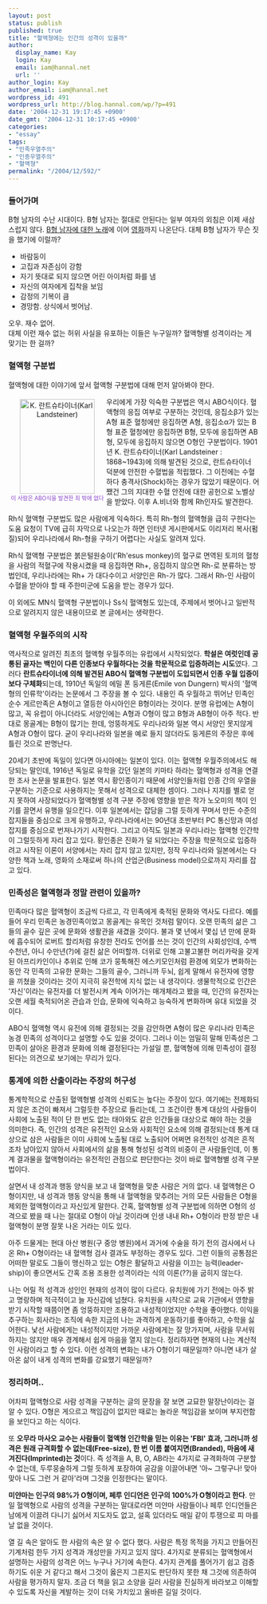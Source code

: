```yaml
---
layout: post
status: publish
published: true
title: "혈액형에는 인간의 성격이 있을까"
author:
  display_name: Kay
  login: Kay
  email: iam@hannal.net
  url: ''
author_login: Kay
author_email: iam@hannal.net
wordpress_id: 491
wordpress_url: http://blog.hannal.com/wp/?p=491
date: '2004-12-31 19:17:45 +0900'
date_gmt: '2004-12-31 10:17:45 +0900'
categories:
- "essay"
tags:
- "민족우열주의"
- "인종우열주의"
- "혈액형"
permalink: "/2004/12/592/"
---
```

<h3>들어가며</h3>
<p>B형 남자의 수난 시대이다. B형 남자는 절대로 안된다는 일부 여자의 외침은 이제 새삼스럽지 않다. <a href="http://cix.co.kr/kr/lyrics_show.html?Singer=12997&amp;Album=18764&amp;No=189700">B형 남자에 대한 노래</a>에 이어 <a href="http://movie.naver.com/search/movie.php?code=C9510">영화</a>까지 나온단다. 대체 B형 남자가 무슨 짓을 했기에 이럴까?</p>
<ul>
<li>바람둥이</li>
<li>고집과 자존심이 강함</li>
<li>자기 뜻대로 되지 않으면 어린 아이처럼 화를 냄</li>
<li>자신의 여자에게 집착을 보임</li>
<li>감정의 기복이 큼</li>
<li>경망함. 상식에서 벗어남.</li>
</ul>
<p>오우. 재수 없어.<br />
대체 이런 재수 없는 허위 사실을 유포하는 이들은 누구일까? 혈액형별 성격이라는 게 맞기는 한 걸까?</p>
<h3>혈액형 구분법</h3>
<p>혈액형에 대한 이야기에 앞서 혈액형 구분법에 대해 먼저 알아봐야 한다.</p>
<div style="margin: 0; text-align:center; float: left; padding:5px;"><img src="http://blog.hannal.com/tt-attach/1231/041231191004054602/204751.jpg" alt="K. 란트슈타이너(Karl Landsteiner)" width="150" height="190" /><br /><span style="color: #8945ca; font-size: 0.8em;">이 사람은 ABO식을 발견한 죄 밖에 없다</span></div>
<p>우리에게 가장 익숙한 구분법은 역시 ABO식이다. 혈액형의 응집 여부로 구분하는 것인데, 응집소β가 있는 A형 표준 혈청에만 응집하면 A형, 응집소α가 있는 B형 표준 혈청에만 응집하면 B형, 모두에 응집하면 AB형, 모두에 응집하지 않으면 O형인 구분법이다. 1901년 K. 란트슈타이너(Karl Landsteiner : 1868~1943)에 의해 발견된 것으로, 란트슈타이너 덕분에 안전한 수혈법을 적립했다. 그 이전에는 수혈하다 충격사(Shock)하는 경우가 많았기 때문이다. 어쨌건 그의 지대한 수혈 안전에 대한 공헌으로 노벨상을 받았다. 이후 A.비너와 함께 Rh인자도 발견한다.</p>
<p style="clear: both;">Rh식 혈액형 구분법도 많은 사람에게 익숙하다. 특히 Rh-형의 혈액형을 급히 구한다는 도움 요청이 TV에 급히 자막으로 나오는가 하면 인터넷 게시판에서도 이리저리 복사(펌질)되어 우리나라에서 Rh-형을 구하기 어렵다는 사실도 알려져 있다.</p>
<p>Rh식 혈액형 구분법은 붉은털원숭이('Rh'esus monkey)의 혈구로 면역된 토끼의 혈청을 사람의 적혈구에 작용시켰을 때 응집하면 Rh+, 응집하지 않으면 Rh-로 분류하는 방법인데, 우리나라에는 Rh+ 가 대다수이고 서양인은 Rh-가 많다. 그래서 Rh-인 사람이 수혈을 받아야 할 때 주한미군에 도움을 받는 경우가 있다.</p>
<p>이 외에도 MN식 혈액형 구분법이나 Ss식 혈액형도 있는데, 주제에서 벗어나고 일반적으로 알려지지 않은 내용이므로 본 글에서는 생략한다.</p>
<h3>혈액형 우월주의의 시작</h3>
<p>역사적으로 알려진 최초의 혈액형 우월주의는 유럽에서 시작되었다. <strong>학설은 여럿인데 공통된 골자는 백인이 다른 인종보다 우월하다는 것을 학문적으로 입증하려는 시도</strong>였다. 그러다 <strong>란트슈타이너에 의해 발견된 ABO식 혈액형 구분법이 도입되면서 인종 우월 입증이 보다 구체화</strong>되는데, 1910년 독일의 에밀 폰 둥게른(Emile von Dungern) 박사의 '혈액형의 인류학'이라는 논문에서 그 주장을 볼 수 있다. 내용인 즉 우월하고 뛰어난 민족인 순수 게르만족은 A형이고 열등한 아시아인은 B형이라는 것이다. 분명 유럽에는 A형이 많고, 꼭 유럽이 아니더라도 서양인에는 A형과 O형이 많고 B형과 AB형이 아주 적다. 반대로 몽골계는 B형이 많기는 한데, 엉뚱하게도 우리나라와 일본 역시 서양인 못지않게 A형과 O형이 많다. 굳이 우리나라와 일본을 예로 들지 않더라도 둥게른의 주장은 후에 틀린 것으로 판명난다.</p>
<p>20세기 초반에 독일이 있다면 아시아에는 일본이 있다. 이는 혈액형 우월주의에서도 해당되는 말인데, 1916년 독일로 유학을 갔던 일본의 키마타 하라는 혈액형과 성격을 연결한 조사 논문을 발표한다. 일본 역시 황인종이기 때문에 서양인들처럼 인종 간의 우열을 구분하는 기준으로 사용하지는 못해서 성격으로 대체한 셈이다. 그러나 지지를 별로 얻지 못하여 사장되었다가 혈액형별 성격 구분 주장에 영향을 받은 작가 노오미의 책이 인기를 끌면서 유행을 일으킨다. 이후 일본에서는 잡담을 그럴 듯하게 꾸며서 만든 수준의 잡지들을 중심으로 크게 유행하고, 우리나라에서는 90년대 초반부터 PC 통신망과 여성 잡지를 중심으로 번져나가기 시작한다. 그리고 아직도 일본과 우리나라는 혈액형 인간학이 그럴듯하게 자리 잡고 있다. 황인종은 진화가 덜 되었다는 주장을 학문적으로 입증하려고 시작된 이론이 서양에서는 자리 잡지 않고 있지만, 정작 우리나라와 일본에서는 다양한 책과 노래, 영화의 소재로써 하나의 산업군(Business model)으로까지 자리를 잡고 있다.</p>
<h3>민족성은 혈액형과 정말 관련이 있을까?</h3>
<p>민족마다 많은 혈액형이 조금씩 다르고, 각 민족에게 축적된 문화와 역사도 다르다. 예를 들어 우리 민족은 농경민족이었고 몽골계는 유목인 것처럼 말이다. 오랜 민족의 삶은 그들의 골수 깊은 곳에 문화와 생활관을 새겼을 것이다. 불과 몇 년에서 몇십 년 만에 문화에 흡수되어 로버트 할리처럼 유창한 전라도 언어를 쓰는 것이 인간의 사회성인데, 수백 수천년, 아니 수만년(?)에 걸친 삶은 어떠할까. 더위로 인해 고불고불한 머리카락을 갖게 된 아프리카인이나 추위로 인해 코가 뭉툭해진 에스키모인처럼 환경에 외모가 변화하는 동안 각 민족의 고유한 문화는 그들의 골수, 그러니까 두뇌, 쉽게 말해서 유전자에 영향을 끼쳤을 것이라는 것이 지극히 유전학에 지식 없는 내 생각이다. 생물학적으로 인간은 '자신'이라는 유전자를 더 발전시켜 계속 이어가는 매개체라고 봤을 때, 인간의 유전자는 오랜 세월 축적되어온 관습과 인습, 문화에 익숙하고 능숙하게 변화하며 유대 되었을 것이다.</p>
<p>ABO식 혈액형 역시 유전에 의해 결정되는 것을 감안하면 A형이 많은 우리나라 민족은 농경 민족의 성격이다고 설명할 수도 있을 것이다. 그러나 이는 엄밀히 말해 민족성은 그 민족이 살아온 환경과 문화에 의해 결정된다는 가설일 뿐, 혈액형에 의해 민족성이 결정된다는 의견으로 보기에는 무리가 있다.</p>
<h3>통계에 의한 산출이라는 주장의 허구성</h3>
<p>통계학적으로 산출된 혈액형별 성격의 신뢰도는 높다는 주장이 있다. 여기에는 전제화되지 않은 조건이 빠져서 그럴듯한 주장으로 들리는데, 그 조건이란 통계 대상의 사람들이 사회에 노출된 적이 단 한 번도 없는 태아와도 같은 인간들을 대상으로 해야 하는 것을 의미한다. 즉, 인간의 성격은 유전적인 요소와 사회적인 요소에 의해 결정되는데 통계 대상으로 삼은 사람들은 이미 사회에 노출될 대로 노출되어 어쩌면 유전적인 성격은 흔적조차 남아있지 않아서 사회에서의 삶을 통해 형성된 성격의 비중이 큰 사람들인데, 이 통계 결과물을 혈액형이라는 유전적인 관점으로 판단한다는 것이 바로 혈액형별 성격 구분법이다.</p>
<p>살면서 내 성격과 행동 양식을 보고 내 혈액형을 맞춘 사람은 거의 없다. 내 혈액형은 O형이지만, 내 성격과 행동 양식을 통해 내 혈액형을 맞추려는 거의 모든 사람들은 O형을 제외한 혈액형이라고 자신있게 말한다. 간혹, 혈액형별 성격 구분법에 의하면 O형의 성격으로 봤을 때 나는 절대로 O형이 아닐 것이라며 인생 내내 Rh+ O형이라 판정 받은 내 혈액형이 분명 잘못 나온 거라는 이도 있다.</p>
<p>아주 드물게는 현대 아산 병원(구 중앙 병원)에서 과거에 수술을 하기 전의 검사에서 나온 Rh+ O형이라는 내 혈액형 검사 결과도 부정하는 경우도 있다. 그런 이들의 공통점은 어떠한 말로도 그들이 맹신하고 있는 O형은 활달하고 사람을 이끄는 능력(leader-ship)이 좋으면서도 간혹 조용 조용한 성격이라는 식의 이론(??)을 굽히지 않는다.</p>
<p>나는 어릴 적 성격과 성인인 현재의 성격이 많이 다르다. 유치원에 가기 전에는 아주 밝고 명랑하며 적극적이고 늘 자신감에 넘쳤다. 유치원을 시작으로 교육 기관에서 영향을 받기 시작할 때쯤이면 좀 엉뚱하지만 조용하고 내성적이었지만 수학을 좋아했다. 이익을 추구하는 회사라는 조직에 속한 지금의 나는 과격하게 운동하기를 좋아하고, 수학을 싫어한다. 낯선 사람에게는 내성적이지만 가까운 사람에게는 잘 망가지며, 사람을 무서워하지는 않지만 매우 경계해서 쉽게 마음을 열지 않는다. 정리하자면 현재의 나는 계산적인 사람이라고 할 수 있다. 이런 성격의 변화는 내가 O형이기 때문일까? 아니면 내가 살아온 삶이 내게 성격의 변화를 강요했기 때문일까?</p>
<h3>정리하며..</h3>
<p>어차피 혈액형으로 사람 성격을 구분하는 글의 문장을 잘 보면 교묘한 말장난이라는 걸 알 수 있다. O형은 게으르고 책임감이 없지만 때로는 놀라운 책임감을 보이며 부지런함을 보인다고 하는 식이다.</p>
<p>또 <strong>오무라 마사오 교수는 사람들이 혈액형 인간학을 믿는 이유는 'FBI' 효과, 그러니까 성격은 원래 규격화할 수 없는데(Free-size), 한 번 이름 붙여지면(Branded), 마음에 새겨진다(Imprinted)는 것</strong>이다. 즉 성격을 A, B, O, AB라는 4가지로 규격화하여 구분할 수 없는데, 두루뭉술하게 그럴 듯하게 포장하여 공감을 이끌어내면 '아~ 그렇구나! 맞아 맞아 나도 그런 거 같아'라며 그것을 인정한다는 말이다.</p>
<p><strong>미얀마는 인구의 98%가 O형이며, 페루 인디언은 인구의 100%가 O형이라고 한다</strong>. 만일 혈액형으로 사람의 성격을 구분하는 말대로라면 미얀마 사람들이나 페루 인디언들은 남에게 이끌려 다니기 싫어서 지도자도 없고, 설혹 있더라도 매일 같이 투쟁으로 피 마를 날 없을 것이다.</p>
<p>열 길 속은 알아도 한 사람의 속은 알 수 없다 했다. 사람은 특정 목적을 가지고 만들어진 기계처럼 한두 가지 성격과 개성만을 가지고 있지 않다. 4가지로 분류되는 혈액형에서 설명하는 사람의 성격은 어느 누구나 거기에 속한다. 4가지 관계를 풀어가기 쉽고 검증하기도 쉬운 거 같다고 해서 그것이 옳은지 그른지도 판단하지 못한 채 그것에 의존하여 사람을 평가하지 말자. 조금 더 책을 읽고 소양을 길러 사람을 진실하게 바라보고 이해할 수 있도록 자신을 계발하는 것이 더욱 가치있고 올바른 길일 것이다.</p>
